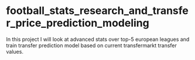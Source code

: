# football_stats_research_and_transfer_price_prediction_modeling
 In this project I will look at advanced stats over top-5 european leagues and train transfer prediction model based on current transfermarkt transfer values.
